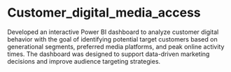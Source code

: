 # Customer_digital_media_access
Developed an interactive Power BI dashboard to analyze customer digital behavior with the goal of identifying potential target customers based on generational segments, preferred media platforms, and peak online activity times. The dashboard was designed to support data-driven marketing decisions and improve audience targeting strategies.
